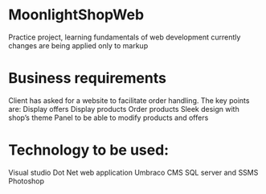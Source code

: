 # MoonlightShopWeb
Practice project, learning fundamentals of web development
currently changes are being applied only to markup

# Business requirements
Client has asked for a website to facilitate order handling.
The key points are:
Display offers
Display products
Order products
Sleek design with shop’s theme
Panel to be able to modify products and offers

# Technology to be used:
Visual studio
Dot Net web application
Umbraco CMS
SQL server and SSMS
Photoshop
